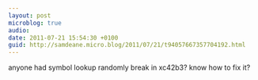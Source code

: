 ```yaml
---
layout: post
microblog: true
audio: 
date: 2011-07-21 15:54:30 +0100
guid: http://samdeane.micro.blog/2011/07/21/t94057667357704192.html
---
```

anyone had symbol lookup randomly break in xc42b3? know how to fix it?
